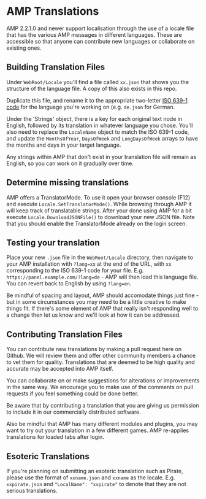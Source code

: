 # AMP Translations

AMP 2.2.1.0 and newer support localisation through the use of a locale file that has the various AMP messages in different languages. These are accessible so that anyone can contribute new languages or collaborate on existing ones.

## Building Translation Files

Under `WebRoot/Locale` you'll find a file called `xx.json` that shows you the structure of the language file. A copy of this also exists in this repo.

Duplicate this file, and rename it to the appropriate two-letter [ISO 639-1 code](https://en.wikipedia.org/wiki/List_of_ISO_639-1_codes) for the language you're working on (e.g. `de.json` for German.

Under the 'Strings' object, there is a key for each original text node in English, followed by its translation in whatever language you chose. You'll also need to replace the `LocaleName` object to match the ISO 639-1 code, and update the `MonthsOfYear`, `DaysOfWeek` and `LongDaysOfWeek` arrays to have the months and days in your target language.

Any strings within AMP that don't exist in your translation file will remain as English, so you can work on it gradually over time.

## Determine missing translations

AMP offers a TranslatorMode. To use it open your browser console (F12) and execute `Locale.SetTranslatorMode()`. While browsing through AMP it will keep track of translatable strings. After your done using AMP for a bit execute `Locale.DownloadJSONFile()` to download your new JSON file.
Note that you should enable the TranslatorMode already on the login screen.

## Testing your translation

Place your new `.json` file in the `WebRoot/Locale` directory, then navigate to your AMP installation with `?lang=xx` at the end of the URL, with `xx` corresponding to the ISO 639-1 code for your file. E.g. `https://panel.example.com/?lang=de` - AMP will then load this language file. You can revert back to English by using `?lang=en`.

Be mindful of spacing and layout, AMP should accomodate things just fine - but in some circumstances you may need to be a little creative to make things fit. If there's some element of AMP that really isn't responding well to a change then let us know and we'll look at how it can be addressed.

## Contributing Translation Files

You can contribute new translations by making a pull request here on Github. We will review them and offer other community members a chance to vet them for quality. Translations that are deemed to be high quality and accurate may be accepted into AMP itself.

You can collaborate on or make suggestions for alterations or improvements in the same way. We encourage you to make use of the comments on pull requests if you feel something could be done better.

Be aware that by contributing a translation that you are giving us permission to include it in our commercially distributed software.

Also be mindful that AMP has many different modules and plugins, you may want to try out your translation in a few different games. AMP re-applies translations for loaded tabs after login.

## Esoteric Translations

If you're planning on submitting an esoteric translation such as Pirate, please use the format of `xxname.json` and `xxname` as the locale. E.g. `xxpirate.json` and `"LocalName": "xxpirate"` to denote that they are not serious translations.
